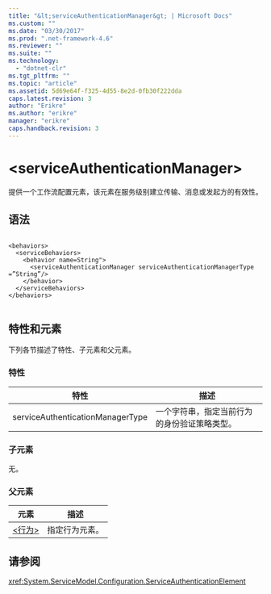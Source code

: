 ```yaml
---
title: "&lt;serviceAuthenticationManager&gt; | Microsoft Docs"
ms.custom: ""
ms.date: "03/30/2017"
ms.prod: ".net-framework-4.6"
ms.reviewer: ""
ms.suite: ""
ms.technology: 
  - "dotnet-clr"
ms.tgt_pltfrm: ""
ms.topic: "article"
ms.assetid: 5d69e64f-f325-4d55-8e2d-0fb30f222dda
caps.latest.revision: 3
author: "Erikre"
ms.author: "erikre"
manager: "erikre"
caps.handback.revision: 3
---
```

# &lt;serviceAuthenticationManager&gt;
提供一个工作流配置元素，该元素在服务级别建立传输、消息或发起方的有效性。  
  
## 语法  
  
```  
  
<behaviors>  
  <serviceBehaviors>  
    <behavior name=String">  
      <serviceAuthenticationManager serviceAuthenticationManagerType =”String”/>  
    </behavior>  
  </serviceBehaviors>  
</behaviors>  
  
```  
  
## 特性和元素  
 下列各节描述了特性、子元素和父元素。  
  
### 特性  
  
|特性|描述|  
|--------|--------|  
|serviceAuthenticationManagerType|一个字符串，指定当前行为的身份验证策略类型。|  
  
### 子元素  
 无。  
  
### 父元素  
  
|元素|描述|  
|--------|--------|  
|[\<行为\>](../../../../../docs/framework/configure-apps/file-schema/wcf/behavior-of-endpointbehaviors.md)|指定行为元素。|  
  
## 请参阅  
 <xref:System.ServiceModel.Configuration.ServiceAuthenticationElement>